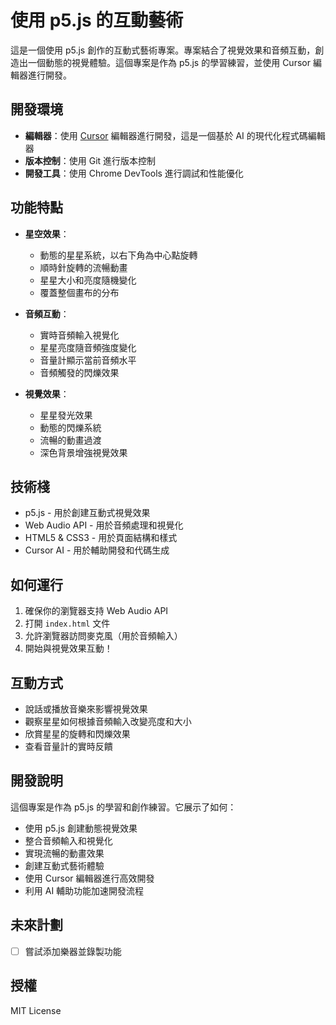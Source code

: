 # 使用 p5.js 的互動藝術

這是一個使用 p5.js 創作的互動式藝術專案。專案結合了視覺效果和音頻互動，創造出一個動態的視覺體驗。這個專案是作為 p5.js 的學習練習，並使用 Cursor 編輯器進行開發。

## 開發環境

- **編輯器**：使用 [Cursor](https://cursor.sh/) 編輯器進行開發，這是一個基於 AI 的現代化程式碼編輯器
- **版本控制**：使用 Git 進行版本控制
- **開發工具**：使用 Chrome DevTools 進行調試和性能優化

## 功能特點

- **星空效果**：
  - 動態的星星系統，以右下角為中心點旋轉
  - 順時針旋轉的流暢動畫
  - 星星大小和亮度隨機變化
  - 覆蓋整個畫布的分布

- **音頻互動**：
  - 實時音頻輸入視覺化
  - 星星亮度隨音頻強度變化
  - 音量計顯示當前音頻水平
  - 音頻觸發的閃爍效果

- **視覺效果**：
  - 星星發光效果
  - 動態的閃爍系統
  - 流暢的動畫過渡
  - 深色背景增強視覺效果

## 技術棧

- p5.js - 用於創建互動式視覺效果
- Web Audio API - 用於音頻處理和視覺化
- HTML5 & CSS3 - 用於頁面結構和樣式
- Cursor AI - 用於輔助開發和代碼生成

## 如何運行

1. 確保你的瀏覽器支持 Web Audio API
2. 打開 `index.html` 文件
3. 允許瀏覽器訪問麥克風（用於音頻輸入）
4. 開始與視覺效果互動！

## 互動方式

- 說話或播放音樂來影響視覺效果
- 觀察星星如何根據音頻輸入改變亮度和大小
- 欣賞星星的旋轉和閃爍效果
- 查看音量計的實時反饋

## 開發說明

這個專案是作為 p5.js 的學習和創作練習。它展示了如何：
- 使用 p5.js 創建動態視覺效果
- 整合音頻輸入和視覺化
- 實現流暢的動畫效果
- 創建互動式藝術體驗
- 使用 Cursor 編輯器進行高效開發
- 利用 AI 輔助功能加速開發流程

## 未來計劃

- [ ] 嘗試添加樂器並錄製功能

## 授權

MIT License 